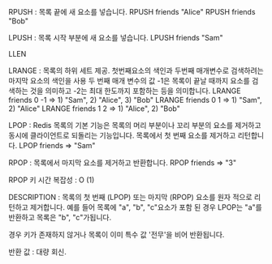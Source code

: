 RPUSH : 목록 끝에 새 요소를 넣습니다.
RPUSH friends "Alice"
RPUSH friends "Bob"

LPUSH : 목록 시작 부분에 새 요소를 넣습니다.
LPUSH friends "Sam"

LLEN

LRANGE : 목록의 하위 세트 제공. 첫번째요소의 색인과 두번째 매개변수로 검색하려는 마지막 요소의 색인을 사용
두 번째 매개 변수의 값 -1은 목록이 끝날 때까지 요소를 검색하는 것을 의미하고 -2는 최대 한도까지 포함하는 등을 의미합니다.
LRANGE friends 0 -1 => 1) "Sam", 2) "Alice", 3) "Bob"
LRANGE friends 0 1 => 1) "Sam", 2) "Alice"
LRANGE friends 1 2 => 1) "Alice", 2) "Bob"

LPOP : Redis 목록의 기본 기능은 목록의 머리 부분이나 꼬리 부분의 요소를 제거하고 동시에 클라이언트로 되돌리는 기능입니다.
목록에서 첫 번째 요소를 제거하고 리턴합니다.
LPOP friends => "Sam"

RPOP : 목록에서 마지막 요소를 제거하고 반환합니다.
RPOP friends => "3"

RPOP 키
시간 복잡성 : O (1)

DESCRIPTION : 목록의 첫 번째 (LPOP) 또는 마지막 (RPOP) 요소를 원자 적으로 리턴하고 제거합니다. 예를 들어 목록에 "a", "b", "c"요소가 포함 된 경우 LPOP는 "a"를 반환하고 목록은 "b", "c"가됩니다.

경우 키가 존재하지 않거나 목록이 이미 특수 값 '전무'을 비어 반환됩니다.

반환 값 : 대량 회신.